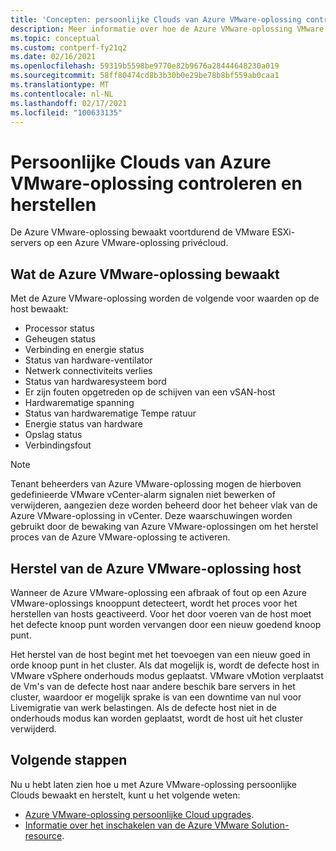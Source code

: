 ```yaml
---
title: 'Concepten: persoonlijke Clouds van Azure VMware-oplossing controleren en herstellen'
description: Meer informatie over hoe de Azure VMware-oplossing VMware ESXi servers bewaakt en herstelt in een persoonlijke cloud van Azure VMware-oplossing.
ms.topic: conceptual
ms.custom: contperf-fy21q2
ms.date: 02/16/2021
ms.openlocfilehash: 59319b5598be9770e82b9676a28444648230a019
ms.sourcegitcommit: 58ff80474cd8b3b30b0e29be78b8bf559ab0caa1
ms.translationtype: MT
ms.contentlocale: nl-NL
ms.lasthandoff: 02/17/2021
ms.locfileid: "100633135"
---
```

# <a name="monitor-and-repair-azure-vmware-solution-private-clouds"></a>Persoonlijke Clouds van Azure VMware-oplossing controleren en herstellen

De Azure VMware-oplossing bewaakt voortdurend de VMware ESXi-servers op een Azure VMware-oplossing privécloud. 

## <a name="what-azure-vmware-solution-monitors"></a>Wat de Azure VMware-oplossing bewaakt

Met de Azure VMware-oplossing worden de volgende voor waarden op de host bewaakt:  

- Processor status 
- Geheugen status 
- Verbinding en energie status 
- Status van hardware-ventilator 
- Netwerk connectiviteits verlies 
- Status van hardwaresysteem bord 
- Er zijn fouten opgetreden op de schijven van een vSAN-host 
- Hardwarematige spanning 
- Status van hardwarematige Tempe ratuur 
- Energie status van hardware 
- Opslag status 
- Verbindingsfout 

> [!NOTE]
> Tenant beheerders van Azure VMware-oplossing mogen de hierboven gedefinieerde VMware vCenter-alarm signalen niet bewerken of verwijderen, aangezien deze worden beheerd door het beheer vlak van de Azure VMware-oplossing in vCenter. Deze waarschuwingen worden gebruikt door de bewaking van Azure VMware-oplossingen om het herstel proces van de Azure VMware-oplossing te activeren.

## <a name="azure-vmware-solution-host-remediation"></a>Herstel van de Azure VMware-oplossing host  

Wanneer de Azure VMware-oplossing een afbraak of fout op een Azure VMware-oplossings knooppunt detecteert, wordt het proces voor het herstellen van hosts geactiveerd. Voor het door voeren van de host moet het defecte knoop punt worden vervangen door een nieuw goedend knoop punt.  

Het herstel van de host begint met het toevoegen van een nieuw goed in orde knoop punt in het cluster. Als dat mogelijk is, wordt de defecte host in VMware vSphere onderhouds modus geplaatst. VMware vMotion verplaatst de Vm's van de defecte host naar andere beschik bare servers in het cluster, waardoor er mogelijk sprake is van een downtime van nul voor Livemigratie van werk belastingen. Als de defecte host niet in de onderhouds modus kan worden geplaatst, wordt de host uit het cluster verwijderd.

## <a name="next-steps"></a>Volgende stappen

Nu u hebt laten zien hoe u met Azure VMware-oplossing persoonlijke Clouds bewaakt en herstelt, kunt u het volgende weten:

- [Azure VMware-oplossing persoonlijke Cloud upgrades](concepts-upgrades.md).
- [Informatie over het inschakelen van de Azure VMware Solution-resource](enable-azure-vmware-solution.md).
